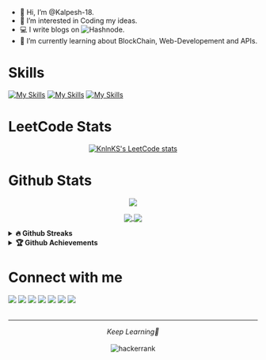 - 👋 Hi, I’m @Kalpesh-18.
- 👀 I’m interested in Coding my ideas.
- 💻 I write blogs on ![Hashnode](https://supernova.hashnode.dev/).
- 🌱 I’m currently learning about BlockChain, Web-Developement and APIs.

# Skills

[![My Skills](https://skillicons.dev/icons?i=bash,c,cpp,java,py,html,css,git)](https://skillicons.dev)
[![My Skills](https://skillicons.dev/icons?i=docker,kubernetes,ansible,jenkins)](https://skillicons.dev)
[![My Skills](https://skillicons.dev/icons?i=blender,spring,maven)](https://skillicons.dev)

# LeetCode Stats

<div align="center">

<!--![Leetcode Stats](https://leetcard.jacoblin.cool/kalpesh-ahire18?font=Segoe_UI&ext=activity)-->
<!--[![jetsai's LeetCode Stats](https://leetcode-stats.vercel.app/api?username=kalpesh-ahire18&theme=Dark)](https://github.com/JeremyTsaii/leetcode-stats)-->
  [![KnlnKS's LeetCode stats](https://leetcode-stats-six.vercel.app/?username=kalpesh-ahire18&theme=dark)](https://github.com/KnlnKS/leetcode-stats)
</div>


# Github Stats
<p align = "center">
  <img src = "https://github-readme-stats.vercel.app/api?username=Kalpesh-18&count_private=true&show_icons=true&theme=radical">
</p>

<p align = "center">

  <a href="https://githubtrends.io">
    <img align="center" src="https://api.githubtrends.io/user/svg/Kalpesh-18/langs?time_range=one_year&include_private=True&loc_metric=changed&theme=dark" />
  </a>
  <a href="https://githubtrends.io">
    <img align="center" src="https://api.githubtrends.io/user/svg/Kalpesh-18/repos?time_range=one_year&include_private=True&loc_metric=changed&theme=dark" />
  </a>

</p>

<details>
 <summary><b>🔥 Github Streaks</b></summary>
<p align="center"><img src="https://github-readme-streak-stats.herokuapp.com/?user=Kalpesh-18&" alt="Kalpesh-18" /></p>
</details>

<details>
 <summary><b>🏆 Github Achievements</b></summary>
<p align="center"> <a href="https://github.com/ryo-ma/github-profile-trophy"><img src="https://github-profile-trophy.vercel.app/?username=Kalpesh-18&margin-w=5" alt="Kalpesh-18" /></a> </p>
</details>

# Connect with me
<a href="https://github.com/Kalpesh-18"> <img src="https://img.shields.io/badge/GitHub-100000?style=for-the-badge&logo=github&logoColor=white"></a>
<a href="https://www.linkedin.com/in/kalpesh-ahire-430a42192/"> <img src="https://img.shields.io/badge/LinkedIn-0077B5?style=for-the-badge&logo=linkedin&logoColor=white"></a>
<a href="mailto:kalpeshcool2001@gmail.com"> <img src="https://img.shields.io/badge/Gmail-D14836?style=for-the-badge&logo=gmail&logoColor=white"></a>
<a href="https://leetcode.com/kalpesh-ahire18/"> <img src="https://img.shields.io/badge/-LeetCode-FFA116?style=for-the-badge&logo=LeetCode&logoColor=black"></a>
<a href="mailto:ahirekn19.comp@coep.ac.in"> <img src="https://img.shields.io/badge/Microsoft_Outlook-0078D4?style=for-the-badge&logo=microsoft-outlook&logoColor=white"></a>
<a href="https://twitter.com/Kalpesh_Ahire18"> <img src="https://img.shields.io/badge/Twitter-1DA1F2?style=for-the-badge&logo=twitter&logoColor=white"></a>
<a href="https://supernova.hashnode.dev/"> <img src="https://img.shields.io/badge/Hashnode-2962FF?style=for-the-badge&logo=hashnode&logoColor=white"></a>
<br><br>

 <hr>
<p align="center">
    <i>Keep Learning🌱</i><br><br>
   <img alt="hackerrank" title="hackerrank" src="https://img.shields.io/badge/Thank-You-ff69b4.svg"/>
</p>

<!---
Kalpesh-18/Kalpesh-18 is a ✨ special ✨ repository because its `README.md` (this file) appears on your GitHub profile.
You can click the Preview link to take a look at your changes.
--->
